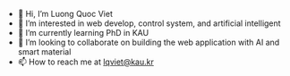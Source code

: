 - 👋 Hi, I’m Luong Quoc Viet
- 👀 I’m interested in web develop, control system, and artificial intelligent 
- 🌱 I’m currently learning PhD in KAU
- 💞️ I’m looking to collaborate on building the web application with AI and smart material
- 📫 How to reach me at lqviet@kau.kr

<!---
vuonhiendai/vuonhiendai is a ✨ special ✨ repository because its `README.md` (this file) appears on your GitHub profile.
You can click the Preview link to take a look at your changes.
--->
